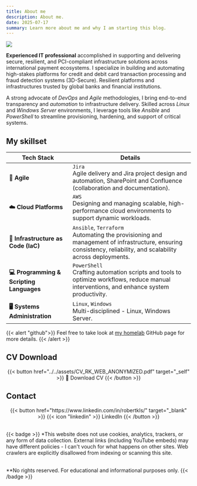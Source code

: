 ```yaml
---
title: About me
description: About me.
date: 2025-07-17
summary: Learn more about me and why I am starting this blog.
---
```

![](../assets/Kentemere2.jpg)

**Experienced IT professional** accomplished in supporting and delivering secure, resilient, and PCI-compliant infrastructure solutions across international payment ecosystems. I specialize in building and automating high-stakes platforms for credit and debit card transaction processing and fraud detection systems (3D-Secure). Resilient platforms and infrastructures trusted by global banks and financial institutions. 
  
A strong advocate of _DevOps_ and _Agile_ methodologies, I bring end-to-end transparency and _automation_ to infrastructure delivery. Skilled across _Linux_ and _Windows Server_ environments, I leverage tools like _Ansible_ and _PowerShell_ to streamline provisioning, hardening, and support of critical systems.  

<!--

{{< lead >}}
My toolkit includes:
{{< /lead >}}  

- AWS Cloud
- Infrastructure automation and application provisioning (Ansible, PowerShell)  
- Multi-disciplined - Linux, Windows Server and DevOps tools and techniques  
- Agile delivery and Jira project design and automation  
- Git, GitHub, Bitbucket (version control)  
- SharePoint and Confluence (collaboration and documentation)  
- Deep experience administering Microsoft server technologies

-->
## My skillset

<!--

| **Tech Stack**                           | **Details**                                                                                                                                                                                                                                    |
| ---------------------------------------- | ---------------------------------------------------------------------------------------------------------------------------------------------------------------------------------------------------------------------------------------------- |
| **☁️ Cloud Platforms**                   | `AWS`  <br>Designing and managing scalable, high-performance cloud environments to support dynamic workloads.                                                                                                                                  |
| **📦 Containers & Orchestration**        | **`Docker`, `Kubernetes`**  <br>Implementing container orchestration for seamless, reliable application deployment across diverse environments.                                                                                                |
| **🔧 DevOps Tools**                      | **`Jenkins`, `GitHub Actions`, `Maven`,`SonarQube`, `Nexus`, `Trivy`, `Prometheus`, `Grafana`**  <br>Streamlining CI/CD pipelines by integrating testing, monitoring, and security tools to maintain high code quality and system performance. |
| **📜 Infrastructure as Code (IaC)**      | **`Terraform`, `Ansible`**  <br>Automating the provisioning and management of infrastructure, ensuring consistency, reliability, and scalability across deployments.                                                                           |
| **💻 Programming & Scripting Languages** | `PowerShell` <br>Crafting automation scripts and tools to optimize workflows, reduce manual interventions, and enhance system productivity.                                                                                                    |
| **🖥️ Systems Administration**           | **`Linux`**  `Windows`<br>Multi-disciplined - Linux, Windows Server.                                                                                                                                                                           |
| **🧭 Agile**                             | `Jira`<br>Agile delivery and Jira project design and automation, SharePoint and Confluence (collaboration and documentation)<br>                                                                                                               |

-->

| **Tech Stack**                           | **Details**                                                                                                                                                     |
| ---------------------------------------- | --------------------------------------------------------------------------------------------------------------------------------------------------------------- |
| **🧭 Agile**                             | `Jira`<br>Agile delivery and Jira project design and automation, SharePoint and Confluence (collaboration and documentation).                                   |
| **☁️ Cloud Platforms**                   | `AWS`  <br>Designing and managing scalable, high-performance cloud environments to support dynamic workloads.                                                   |
| **📜 Infrastructure as Code (IaC)**      | `Ansible`, `Terraform` <br>Automating the provisioning and management of infrastructure, ensuring consistency, reliability, and scalability across deployments. |
| **💻 Programming & Scripting Languages** | `PowerShell` <br>Crafting automation scripts and tools to optimize workflows, reduce manual interventions, and enhance system productivity.                     |
| **🖥️ Systems Administration**           | `Linux`, `Windows`<br>Multi-disciplined - Linux, Windows Server.                                                                                                |


{{< alert "github">}}
Feel free to take look at [my homelab](https://github.com/rtdevx) GitHub page for more details.
{{< /alert >}}

## CV Download

<center>
{{< button href="../../assets/CV_RK_WEB_ANONYMIZED.pdf" target="_self" >}}
📜 Download CV
{{< /button >}}
</center>

## Contact
<!--
<center>
  {{< button >}}
    {{< icon "email" >}} <i>e-mail: </i><font color=#C7EB25>3vf154</font> [at] <font color=#C7EB25>3rChyV</font> [dot] <font color=#C7EB25>8ip</font><br>
     *<i>base58</i>
     {{< /button >}}
 </center>     

```shell
-----BEGIN PGP PUBLIC KEY BLOCK-----
mDMEaNXOshYJKwYBBAHaRw8BAQdA+3SMAPHcQyIb633tGMoC2QZciPRerklMpe/F
CUwzhmK0FFJvYiBLIDxyb2JrQG9uZXQuZXU+iJkEExYKAEEWIQQkqHxQ0ZZKIg4E
W5ACjDP+B4XN/wUCaNXOsgIbAwUJBaWPfgULCQgHAgIiAgYVCgkICwIEFgIDAQIe
BwIXgAAKCRACjDP+B4XN/9fxAQDl8GoANMbYnHohWFt7gfnhLs1PdPw7KX+qBDQ2
7AVYOAEAtsfzFEjrnD9CG4F1J3J7t3E3cvVUpah3YM7YtuSi0wG4OARo1c6yEgor
BgEEAZdVAQUBAQdAuRolkzxKO9gL59SG82Owgw7UyU88IyQ9goqBTxaBLl8DAQgH
iH4EGBYKACYWIQQkqHxQ0ZZKIg4EW5ACjDP+B4XN/wUCaNXOsgIbDAUJBaWPfgAK
CRACjDP+B4XN/3H1AQDAqTADEzujwjzsWWyLPTqJmgvNHr6qx1S776f46TqMQgEA
7eEZ8w84w2sip2NObV2CqVfa/DS9TP5eDL85asUg4Ac=
=uHGh
-----END PGP PUBLIC KEY BLOCK-----
```
-->
<center>
{{< button href="https://www.linkedin.com/in/robertkls/" target="_blank" >}}
{{< icon "linkedin" >}} LinkedIn
{{< /button >}}
</center>
<br>
<!-- 
{{< alert "circle-info">}}
» Disclaimer «

_\*This website does not use cookies, analytics, trackers, or any form of data collection. Additionally, web crawlers are explicitly disallowed from indexing or scanning this site._
_External links may lead elsewhere - I can't vouch for what happens beyond this page._

_\*\*No rights reserved. For educational and informational purposes only._
<center>👨🏻‍💻</center>
{{< /alert >}}
--> 

{{< badge >}}
*This website does not use cookies, analytics, trackers, or any form of data collection. External links (including YouTube embeds) may have different policies - I can't vouch for what happens on other sites. Web crawlers are explicitly disallowed from indexing or scanning this site.<br /><br />

**No rights reserved. For educational and informational purposes only.
{{< /badge >}}
